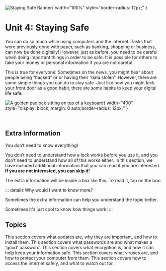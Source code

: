 ![Staying Safe Banner](/banners/HowToStaySafe.png){ width="100%" style="border-radius: 12px;" }

##


# Unit 4: Staying Safe

You can do so much while using computers and the internet. Tasks that were previously done with paper, such as banking, shopping or business, can now be done digitally! However, just as before, you need to be careful when doing important things in order to be safe. It is possible for others to take your money or personal information if you are not careful.

This is true for everyone! Sometimes on the news, you might hear about people being “hacked” or or having their “data stolen”. However, there are some simple things you can do to stay safe. Just like how you might lock your front door as a good habit, there are some habits to keep your digital life safe.

![A golden padlock sitting on top of a keyboard](/course/4-staying-safe/padlock.jpg){ width="400" style="display: block; margin: 0 auto;border-radius: 12px;" }

<!-- https://unsplash.com/photos/a-golden-padlock-sitting-on-top-of-a-keyboard-FnA5pAzqhMM -->

<br>

## Extra Information

You don’t need to know everything!

You don’t need to understand how a lock works before you use it, and you don’t need to understand how all of this works either. In this section, we have included additional information that you can read if you are interested. **If you are not interested, you can skip it!**

The extra information will be inside a box like this. To read it, tap on the box:

::: details Why would I want to know more?

Sometimes the extra information can help you understand the topic better.

Sometimes it's just cool to know how things work!
:::

## Topics

<VitepressCardContainer :cols="2">
  <VitepressCard
    mdiIcon="mdiUpdate"
    iconColor="var(--vp-c-brand-2)"
    title="Updates"
    link="./4.1-updates"
    linkText="Go to section"
  >
  This section covers what updates are, why they are important, and how to install them.
  </VitepressCard>
  <VitepressCard
    mdiIcon="mdiFormTextboxPassword"
    iconColor="var(--vp-c-brand-2)"
    title="Passwords"
    link="./4.2-passwords"
    linkText="Go to section"
  >
  This section covers what passwords are and what makes a 'good' password.
  </VitepressCard>
  <VitepressCard
    mdiIcon="mdiLockCheck"
    iconColor="var(--vp-c-brand-2)"
    title="Encryption"
    link="./4.3-encryption"
    linkText="Go to section"
  >
  This section covers what encryption is, and how it can help keep your information safe.
  </VitepressCard>
  <VitepressCard
    mdiIcon="mdiVirus"
    iconColor="var(--vp-c-brand-2)"
    title="Viruses"
    link="./4.4-viruses"
    linkText="Go to section"
  >
  This section covers what viruses are, and how to protect your computer from them.
  </VitepressCard>
  <VitepressCard
    mdiIcon="mdiWeb"
    iconColor="var(--vp-c-brand-2)"
    title="Internet Safety"
    link="./4.5-internet-safety"
    linkText="Go to section"
  >
  This section covers how to access the internet safely, and what to watch out for.
  </VitepressCard>
</VitepressCardContainer>